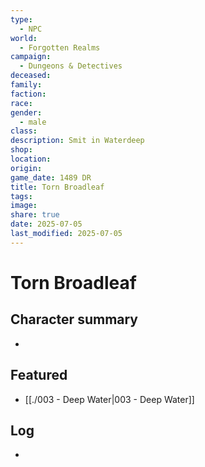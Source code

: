 ```yaml
---
type:
  - NPC
world:
  - Forgotten Realms
campaign:
  - Dungeons & Detectives
deceased: 
family: 
faction: 
race: 
gender:
  - male
class: 
description: Smit in Waterdeep
shop: 
location: 
origin: 
game_date: 1489 DR
title: Torn Broadleaf
tags: 
image: 
share: true
date: 2025-07-05
last_modified: 2025-07-05
---
```

# Torn Broadleaf

## Character summary
* 

## Featured
- [[./003 - Deep Water|003 - Deep Water]]


## Log
* 